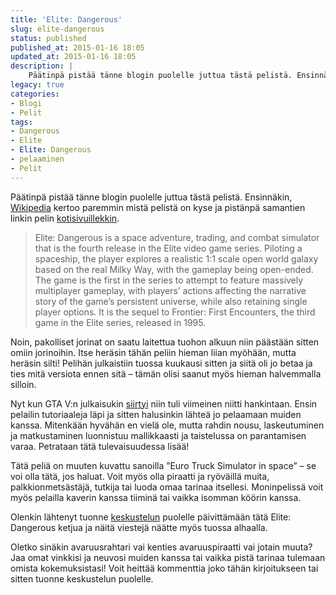 ```yaml
---
title: 'Elite: Dangerous'
slug: elite-dangerous
status: published
published_at: 2015-01-16 18:05
updated_at: 2015-01-16 18:05
description: |
    Päätinpä pistää tänne blogin puolelle juttua tästä pelistä. Ensinnäkin, Wikipedia kertoo paremmin mistä pelistä on kyse ja pistänpä samantien linkin pelin kotisivuillekkin. Elite: Dangerous is a space adventure, trading, and combat simulator that is the fourth release in the Elite video game series. Piloting a spaceship, the player explores a realistic 1:1 scale open world… Jatka lukemista Elite: Dangerous
legacy: true
categories:
- Blogi
- Pelit
tags:
- Dangerous
- Elite
- Elite: Dangerous
- pelaaminen
- Pelit
---
```


<p>Päätinpä pistää tänne blogin puolelle juttua tästä pelistä. Ensinnäkin, <a href="http://en.wikipedia.org/wiki/Elite:_Dangerous" target="_blank">Wikipedia</a> kertoo paremmin mistä pelistä on kyse ja pistänpä samantien linkin pelin <a href="https://www.elitedangerous.com/" target="_blank">kotisivuillekkin</a>.</p>
<blockquote><p>Elite: Dangerous is a space adventure, trading, and combat simulator that is the fourth release in the Elite video game series. Piloting a spaceship, the player explores a realistic 1:1 scale open world galaxy based on the real Milky Way, with the gameplay being open-ended. The game is the first in the series to attempt to feature massively multiplayer gameplay, with players&#8217; actions affecting the narrative story of the game&#8217;s persistent universe, while also retaining single player options. It is the sequel to Frontier: First Encounters, the third game in the Elite series, released in 1995.</p></blockquote>
<p>Noin, pakolliset jorinat on saatu laitettua tuohon alkuun niin päästään sitten omiin jorinoihin. Itse heräsin tähän peliin hieman liian myöhään, mutta heräsin silti! Pelihän julkaistiin tuossa kuukausi sitten ja siitä oli jo betaa ja ties mitä versiota ennen sitä &#8211; tämän olisi saanut myös hieman halvemmalla silloin.</p>
<p>Nyt kun GTA V:n julkaisukin <a href="http://www.rockstargames.com/newswire/article/52374/gtav-pc-new-release-date-first-screens-and-system-specs" target="_blank">siirtyi</a> niin tuli viimeinen niitti hankintaan. Ensin pelailin tutoriaaleja läpi ja sitten halusinkin lähteä jo pelaamaan muiden kanssa. Mitenkään hyvähän en vielä ole, mutta rahdin nousu, laskeutuminen ja matkustaminen luonnistuu mallikkaasti ja taistelussa on parantamisen varaa. Petrataan tätä tulevaisuudessa lisää!</p>
<p>Tätä peliä on muuten kuvattu sanoilla &#8221;Euro Truck Simulator in space&#8221; &#8211; se voi olla tätä, jos haluat. Voit myös olla piraatti ja ryöväillä muita, palkkionmetsästäjä, tutkija tai luoda omaa tarinaa itsellesi. Moninpelissä voit myös pelailla kaverin kanssa tiiminä tai vaikka isomman köörin kanssa.</p>
<p>Olenkin lähtenyt tuonne <a href="https://markokaartinen.net/keskustelu/" target="_blank">keskustelun</a> puolelle päivittämään tätä Elite: Dangerous ketjua ja näitä viestejä näätte myös tuossa alhaalla.</p>
<p>Oletko sinäkin avaruusrahtari vai kenties avaruuspiraatti vai jotain muuta? Jaa omat vinkkisi ja neuvosi muiden kanssa tai vaikka pistä tarinaa tulemaan omista kokemuksistasi! Voit heittää kommenttia joko tähän kirjoitukseen tai sitten tuonne keskustelun puolelle.</p>